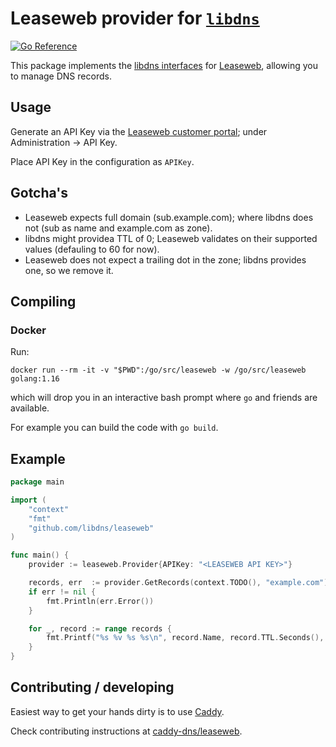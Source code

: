 Leaseweb provider for [`libdns`](https://github.com/libdns/libdns)
=======================

[![Go Reference](https://pkg.go.dev/badge/test.svg)](https://pkg.go.dev/github.com/libdns/leaseweb)

This package implements the [libdns interfaces](https://github.com/libdns/libdns) for [Leaseweb](https://leaseweb.com/), allowing you to manage DNS records.

## Usage

Generate an API Key via the [Leaseweb customer portal](https://secure.leaseweb.com/); under Administration -> API Key.

Place API Key in the configuration as `APIKey`.

## Gotcha's

- Leaseweb expects full domain (sub.example.com); where libdns does not (sub as name and example.com as zone).
- libdns might providea TTL of 0; Leaseweb validates on their supported values (defauling to 60 for now).
- Leaseweb does not expect a trailing dot in the zone; libdns provides one, so we remove it.

## Compiling

### Docker

Run:

```
docker run --rm -it -v "$PWD":/go/src/leaseweb -w /go/src/leaseweb golang:1.16
```

which will drop you in an interactive bash prompt where `go` and friends are available.

For example you can build the code with `go build`.

## Example

```go
package main

import (
	"context"
	"fmt"
	"github.com/libdns/leaseweb"
)

func main() {
	provider := leaseweb.Provider{APIKey: "<LEASEWEB API KEY>"}

	records, err  := provider.GetRecords(context.TODO(), "example.com")
	if err != nil {
		fmt.Println(err.Error())
	}

	for _, record := range records {
		fmt.Printf("%s %v %s %s\n", record.Name, record.TTL.Seconds(), record.Type, record.Value)
	}
}
```

## Contributing / developing

Easiest way to get your hands dirty is to use [Caddy](https://github.com/caddyserver/caddy).

Check contributing instructions at [caddy-dns/leaseweb](https://github.com/caddy-dns/leaseweb).